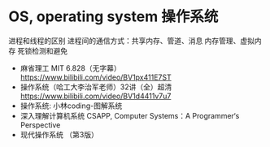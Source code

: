# OS, operating system 操作系统

进程和线程的区别
进程间的通信方式：共享内存、管道、消息
内存管理、虚拟内存
死锁检测和避免

- 麻省理工 MIT 6.828（无字幕） https://www.bilibili.com/video/BV1px411E7ST 
- 操作系统（哈工大李治军老师）32讲（全）超清 https://www.bilibili.com/video/BV1d4411v7u7
- 操作系统: 小林coding-图解系统
- 深入理解计算机系统 CSAPP, Computer Systems：A Programmer‘s Perspective
- 现代操作系统 （第3版）